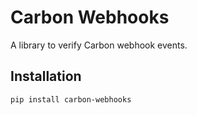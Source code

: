 # Carbon Webhooks

A library to verify Carbon webhook events.

## Installation

```bash
pip install carbon-webhooks